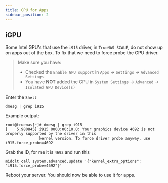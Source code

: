 ```yaml
---
title: GPU for Apps
sidebar_position: 2
---
```


## iGPU

Some Intel GPU's that use the `i915` driver, in `TrueNAS SCALE`,
do not show up on apps out of the box. To fix that we need to force probe the GPU driver.

> Make sure you have:
>
> - Checked the `Enable GPU support` in `Apps` -> `Settings` -> `Advanced Settings`
> - You have **NOT** added the GPU in `System Settings` -> `Advanced` -> `Isolated GPU Device(s)`

Enter the `Shell`

```shell
dmesg | grep i915
```

Example output:

```shell
root@truenas[~]# dmesg | grep i915
[    5.980845] i915 0000:00:10.0: Your graphics device 4692 is not properly supported by the driver in this
               kernel version. To force driver probe anyway, use i915.force_probe=4692
```

Grab the ID, for me it is `4692` and run this

```shell
midclt call system.advanced.update '{"kernel_extra_options": "i915.force_probe=4692"}'
```

Reboot your server. You should now be able to use it for apps.
